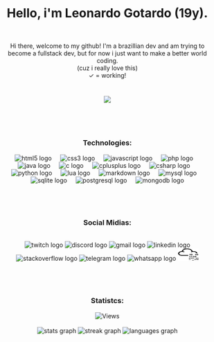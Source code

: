 <div class="Tittle" align=center>
    <br clear="both">
    <h1> Hello, i'm Leonardo Gotardo (19y).</h1>
</div>

<div id="resume" align=center>
    <br clear="both">
    <p>Hi there, welcome to my github! I'm a brazillian dev and am trying to become a fullstack dev, but for now i just want to make a better world coding.<br>(cuz i really love this)<br>✓ = working!</p>
</div>

#

<div class ="RORO" align="center">
    <img height="200" src="https://media.tenor.com/zqABGVPLS-UAAAAC/shescool.gif"  />
</div>

#

<div class="Technologies" align=center>
    <br clear="both">
    <h3>Technologies:</h3>
    <img src="https://cdn.jsdelivr.net/gh/devicons/devicon/icons/html5/html5-original.svg" height="30" alt="html5 logo"  />
    <img width="12" />
    <img src="https://cdn.jsdelivr.net/gh/devicons/devicon/icons/css3/css3-original.svg" height="30" alt="css3 logo"  />
    <img width="12" />
    <img src="https://cdn.jsdelivr.net/gh/devicons/devicon/icons/javascript/javascript-original.svg" height="30" alt="javascript logo"  />
    <img width="12" />
    <img src="https://cdn.jsdelivr.net/gh/devicons/devicon/icons/php/php-original.svg" height="30" alt="php logo"  />
    <img width="12" />
    <img src="https://cdn.jsdelivr.net/gh/devicons/devicon/icons/java/java-original.svg" height="30" alt="java logo"  />
    <img width="12" />
    <img src="https://cdn.jsdelivr.net/gh/devicons/devicon/icons/c/c-original.svg" height="30" alt="c logo"  />
    <img width="12" />
    <img src="https://cdn.jsdelivr.net/gh/devicons/devicon/icons/cplusplus/cplusplus-original.svg" height="30" alt="cplusplus logo"  />
    <img width="12" />
    <img src="https://cdn.jsdelivr.net/gh/devicons/devicon/icons/csharp/csharp-original.svg" height="30" alt="csharp logo"  />
    <img width="12" />
    <img src="https://cdn.jsdelivr.net/gh/devicons/devicon/icons/python/python-original.svg" height="30" alt="python logo"  />
    <img width="12" />
    <img src="https://cdn.jsdelivr.net/gh/devicons/devicon/icons/lua/lua-original-wordmark.svg" height="30" alt="lua logo"  />
    <img width="12" />
    <img src="https://cdn.jsdelivr.net/gh/devicons/devicon/icons/markdown/markdown-original.svg" height="30" alt="markdown logo"  />
    <img width="12" />
    <img src="https://cdn.jsdelivr.net/gh/devicons/devicon/icons/mysql/mysql-original.svg" height="30" alt="mysql logo"  />
    <img width="12" />
    <img src="https://cdn.jsdelivr.net/gh/devicons/devicon/icons/sqlite/sqlite-original.svg" height="30" alt="sqlite logo"  />
    <img width="12" />
    <img src="https://cdn.jsdelivr.net/gh/devicons/devicon/icons/postgresql/postgresql-original.svg" height="30" alt="postgresql logo"  />
    <img width="12" />
    <img src="https://cdn.jsdelivr.net/gh/devicons/devicon/icons/mongodb/mongodb-original.svg" height="30" alt="mongodb logo"  />
</div>

#

<div class="SocialMidias" align=center>
    <br clear="both">
    <h3>Social Midias:</h3>
    <br clear="both">
    <img src="https://raw.githubusercontent.com/maurodesouza/profile-readme-generator/master/src/assets/icons/social/twitch/default.svg" width="48" height="28" alt="twitch logo"  />
    <img src="https://raw.githubusercontent.com/maurodesouza/profile-readme-generator/master/src/assets/icons/social/discord/default.svg" width="48" height="28" alt="discord logo"  />
    <img src="https://raw.githubusercontent.com/maurodesouza/profile-readme-generator/master/src/assets/icons/social/gmail/default.svg" width="48" height="28" alt="gmail logo"  />
    <img src="https://raw.githubusercontent.com/maurodesouza/profile-readme-generator/master/src/assets/icons/social/linkedin/default.svg" width="48" height="28" alt="linkedin logo"  />
    <img src="https://raw.githubusercontent.com/maurodesouza/profile-readme-generator/master/src/assets/icons/social/stackoverflow/default.svg" width="48" height="28" alt="stackoverflow logo"  />
    <img src="https://raw.githubusercontent.com/maurodesouza/profile-readme-generator/master/src/assets/icons/social/telegram/default.svg" width="48" height="28" alt="telegram logo"  />
    <img src="https://raw.githubusercontent.com/maurodesouza/profile-readme-generator/master/src/assets/icons/social/whatsapp/default.svg" width="48" height="28" alt="whatsapp logo"  />
    <img src="https://raw.githubusercontent.com/maurodesouza/profile-readme-generator/master/src/assets/icons/social/tryhackme/default.svg" width="48" height="28" alt="tryhackme logo"  />
</div>

#

<div class="statusitle" align=center>
    <br clear="both">
    <h3>Statistcs:</h3>
    <img src="https://visitor-badge.laobi.icu/badge?page_id=LeoGotardo.LeoGotardo&left_color=black&right_color=rebeccapurple&left_text=Visitors:" alt="Views"/>
    <br clear="both">
</div>

<div class="status" align=center>
    <br clear=both>
    <img src="https://github-readme-stats.vercel.app/api?username=LeoGotardo&hide_title=false&hide_rank=false&show_icons=true&include_all_commits=true&count_private=true&disable_animations=false&theme=midnight-purple&locale=en&hide_border=true&custom_title=GitHub Status" height="150" alt="stats graph" />
    <img src="https://streak-stats.demolab.com?user=LeoGotardo&locale=en&mode=daily&theme=midnight-purple&hide_border=true&border_radius=5&date_format=j M[ Y]" height="150" alt="streak graph" />
    <img src="https://github-readme-stats.vercel.app/api/top-langs?username=LeoGotardo&locale=en&hide_title=false&layout=compact&card_width=320&langs_count=7&theme=midnight-purple&hide_border=true&custom_title=Most Used" height="150" alt="languages graph" />
</div>
